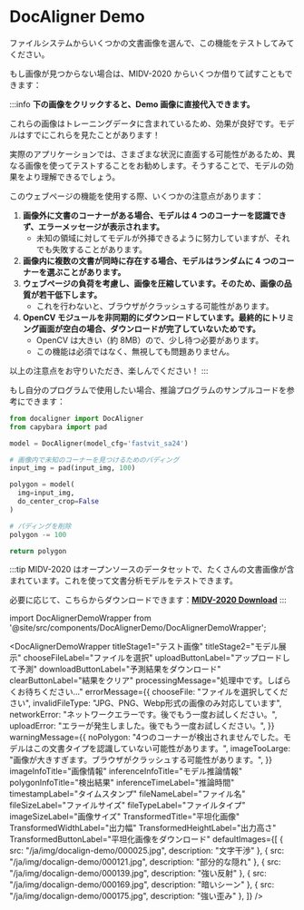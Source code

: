 # DocAligner Demo

ファイルシステムからいくつかの文書画像を選んで、この機能をテストしてみてください。

もし画像が見つからない場合は、MIDV-2020 からいくつか借りて試すこともできます：

:::info
**下の画像をクリックすると、Demo 画像に直接代入できます。**

これらの画像はトレーニングデータに含まれているため、効果が良好です。モデルはすでにこれらを見たことがあります！

実際のアプリケーションでは、さまざまな状況に直面する可能性があるため、異なる画像を使ってテストすることをお勧めします。そうすることで、モデルの効果をより理解できるでしょう。

このウェブページの機能を使用する際、いくつかの注意点があります：

1. **画像外に文書のコーナーがある場合、モデルは 4 つのコーナーを認識できず、エラーメッセージが表示されます。**
   - 未知の領域に対してモデルが外挿できるように努力していますが、それでも失敗することがあります。
2. **画像内に複数の文書が同時に存在する場合、モデルはランダムに 4 つのコーナーを選ぶことがあります。**
3. **ウェブページの負荷を考慮し、画像を圧縮しています。そのため、画像の品質が若干低下します。**
   - これを行わないと、ブラウザがクラッシュする可能性があります。
4. **OpenCV モジュールを非同期的にダウンロードしています。最終的にトリミング画面が空白の場合、ダウンロードが完了していないためです。**
   - OpenCV は大きい（約 8MB）ので、少し待つ必要があります。
   - この機能は必須ではなく、無視しても問題ありません。

以上の注意点をお守りいただき、楽しんでください！
:::

もし自分のプログラムで使用したい場合、推論プログラムのサンプルコードを参考にできます：

```python title='python demo code'
from docaligner import DocAligner
from capybara import pad

model = DocAligner(model_cfg='fastvit_sa24')

# 画像内で未知のコーナーを見つけるためのパディング
input_img = pad(input_img, 100)

polygon = model(
  img=input_img,
  do_center_crop=False
)

# パディングを削除
polygon -= 100

return polygon
```

:::tip
MIDV-2020 はオープンソースのデータセットで、たくさんの文書画像が含まれています。これを使って文書分析モデルをテストできます。

必要に応じて、こちらからダウンロードできます：[**MIDV-2020 Download**](http://l3i-share.univ-lr.fr/MIDV2020/midv2020.html)
:::

import DocAlignerDemoWrapper from '@site/src/components/DocAlignerDemo/DocAlignerDemoWrapper';

<DocAlignerDemoWrapper
titleStage1="テスト画像"
titleStage2="モデル展示"
chooseFileLabel="ファイルを選択"
uploadButtonLabel="アップロードして予測"
downloadButtonLabel="予測結果をダウンロード"
clearButtonLabel="結果をクリア"
processingMessage="処理中です。しばらくお待ちください..."
errorMessage={{
    chooseFile: "ファイルを選択してください",
    invalidFileType: "JPG、PNG、Webp形式の画像のみ対応しています",
    networkError: "ネットワークエラーです。後でもう一度お試しください。",
    uploadError: "エラーが発生しました。後でもう一度お試しください。",
  }}
warningMessage={{
    noPolygon:
      "4つのコーナーが検出されませんでした。モデルはこの文書タイプを認識していない可能性があります。",
    imageTooLarge:
      "画像が大きすぎます。ブラウザがクラッシュする可能性があります。",
  }}
imageInfoTitle="画像情報"
inferenceInfoTitle="モデル推論情報"
polygonInfoTitle="検出結果"
inferenceTimeLabel="推論時間"
timestampLabel="タイムスタンプ"
fileNameLabel="ファイル名"
fileSizeLabel="ファイルサイズ"
fileTypeLabel="ファイルタイプ"
imageSizeLabel="画像サイズ"
TransformedTitle="平坦化画像"
TransformedWidthLabel="出力幅"
TransformedHeightLabel="出力高さ"
TransformedButtonLabel="平坦化画像をダウンロード"
defaultImages={[
{ src: "/ja/img/docalign-demo/000025.jpg", description: "文字干渉" },
{ src: "/ja/img/docalign-demo/000121.jpg", description: "部分的な隠れ" },
{ src: "/ja/img/docalign-demo/000139.jpg", description: "強い反射" },
{ src: "/ja/img/docalign-demo/000169.jpg", description: "暗いシーン" },
{ src: "/ja/img/docalign-demo/000175.jpg", description: "強い歪み" },
]}
/>

